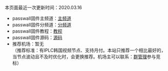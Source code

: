 本页面最近一次更新时间：2020.03.16                   
* passwall固件主频道：[主频道](https://t.me/passwall)                            
* passwall固件分频道：[分频道](./sub.md)           
* passwall固件教程：[教程](./tips.md)           
* passwall固件源码：[源码](./code.md)                         
* 推荐机场：暂无            
（推荐标准：有IPLC韩国视频节点、支持月付。本站只推荐一个相比最好的，当节点波动且不及时优化时，会更换推荐。机场主可以联系：[群管理](https://t.me/wefuxkgfw)参与竞标）              
        
        
